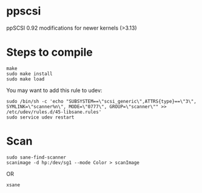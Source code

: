 # ppscsi
ppSCSI 0.92 modifications for newer kernels (>3.13)


# Steps to compile

```
make
sudo make install
sudo make load
```
You may want to add this rule to udev:
```
sudo /bin/sh -c 'echo "SUBSYSTEM==\"scsi_generic\",ATTRS{type}==\"3\", SYMLINK=\"scanner%n\", MODE=\"0777\", GROUP=\"scanner\"" >> /etc/udev/rules.d/45-libsane.rules'
sudo service udev restart
```

# Scan
```
sudo sane-find-scanner
scanimage -d hp:/dev/sg1 --mode Color > scanImage
```
OR
```
xsane
```
